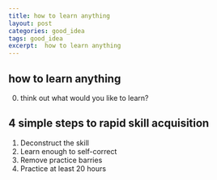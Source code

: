 ```yaml
---
title: how to learn anything
layout: post
categories: good_idea
tags: good_idea
excerpt:  how to learn anything
---
```

## how to learn anything

0. think out what would you like to learn?

## 4 simple steps to rapid skill acquisition

1. Deconstruct the skill
2. Learn enough to self-correct
3. Remove practice barries
4. Practice at least 20 hours

